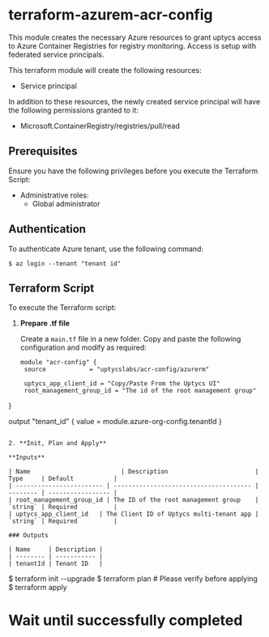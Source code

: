 # terraform-azurem-acr-config

This module creates the necessary Azure resources to grant uptycs access to Azure Container Registries for registry monitoring. Access is setup with federated service principals.

This terraform module will create the following resources:

- Service principal

In addition to these resources, the newly created service principal will have the following permissions granted to it:
- Microsoft.ContainerRegistry/registries/pull/read

## Prerequisites

Ensure you have the following privileges before you execute the Terraform Script:
* Administrative roles:
  * Global administrator

## Authentication

To authenticate Azure tenant, use the following command:

```
$ az login --tenant "tenant id"
```

## Terraform Script

To execute the Terraform script:

1. **Prepare .tf file**

   Create a `main.tf` file in a new folder. Copy and paste the following configuration and modify as required:

   ```
   module "acr-config" {
    source            = "uptycslabs/acr-config/azurerm"

    uptycs_app_client_id = "Copy/Paste From the Uptycs UI"
    root_management_group_id = "The id of the root management group"
  }

   output "tenant_id" {
       value = module.azure-org-config.tenantId
   }
   ```

2. **Init, Plan and Apply**

   **Inputs**

   | Name                         | Description                        | Type     | Default           |
   | ------------------------ | -------------------------------------- | -------- | ----------------- |
   | root_management_group_id | The ID of the root management group    | `string` | Required          |
   | uptycs_app_client_id   | The Client ID of Uptycs multi-tenant app | `string` | Required          |

   ### Outputs

   | Name     | Description |
   | -------- | ----------- |
   | tenantId | Tenant ID   |

   ```
   $ terraform init --upgrade
   $ terraform plan  # Please verify before applying
   $ terraform apply
   # Wait until successfully completed
   ```